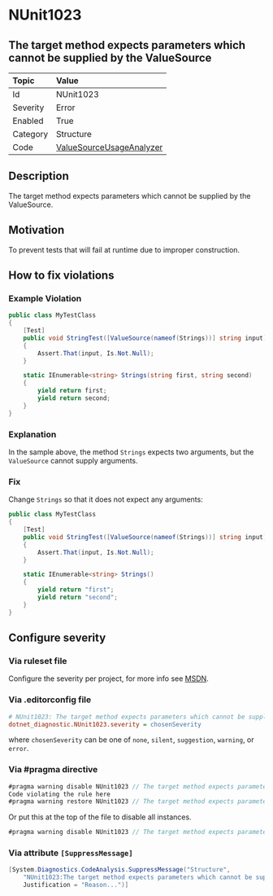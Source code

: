 # NUnit1023

## The target method expects parameters which cannot be supplied by the ValueSource

| Topic    | Value
| :--      | :--
| Id       | NUnit1023
| Severity | Error
| Enabled  | True
| Category | Structure
| Code     | [ValueSourceUsageAnalyzer](https://github.com/nunit/nunit.analyzers/blob/0.6.0/src/nunit.analyzers/ValueSourceUsage/ValueSourceUsageAnalyzer.cs)

## Description

The target method expects parameters which cannot be supplied by the ValueSource.

## Motivation

To prevent tests that will fail at runtime due to improper construction.

## How to fix violations

### Example Violation

```csharp
public class MyTestClass
{
    [Test]
    public void StringTest([ValueSource(nameof(Strings))] string input)
    {
        Assert.That(input, Is.Not.Null);
    }

    static IEnumerable<string> Strings(string first, string second)
    {
        yield return first;
        yield return second;
    }
}
```

### Explanation

In the sample above, the method `Strings` expects two arguments, but the `ValueSource` cannot supply arguments.

### Fix

Change `Strings` so that it does not expect any arguments:

```csharp
public class MyTestClass
{
    [Test]
    public void StringTest([ValueSource(nameof(Strings))] string input)
    {
        Assert.That(input, Is.Not.Null);
    }

    static IEnumerable<string> Strings()
    {
        yield return "first";
        yield return "second";
    }
}
```

<!-- start generated config severity -->
## Configure severity

### Via ruleset file

Configure the severity per project, for more info see [MSDN](https://msdn.microsoft.com/en-us/library/dd264949.aspx).

### Via .editorconfig file

```ini
# NUnit1023: The target method expects parameters which cannot be supplied by the ValueSource
dotnet_diagnostic.NUnit1023.severity = chosenSeverity
```

where `chosenSeverity` can be one of `none`, `silent`, `suggestion`, `warning`, or `error`.

### Via #pragma directive

```csharp
#pragma warning disable NUnit1023 // The target method expects parameters which cannot be supplied by the ValueSource
Code violating the rule here
#pragma warning restore NUnit1023 // The target method expects parameters which cannot be supplied by the ValueSource
```

Or put this at the top of the file to disable all instances.

```csharp
#pragma warning disable NUnit1023 // The target method expects parameters which cannot be supplied by the ValueSource
```

### Via attribute `[SuppressMessage]`

```csharp
[System.Diagnostics.CodeAnalysis.SuppressMessage("Structure",
    "NUnit1023:The target method expects parameters which cannot be supplied by the ValueSource",
    Justification = "Reason...")]
```
<!-- end generated config severity -->
